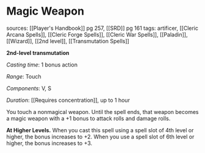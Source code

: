 # Magic Weapon
sources: [[Player's Handbook]] pg 257, [[SRD]] pg 161
tags: artificer, [[Cleric Arcana Spells]], [[Cleric Forge Spells]], [[Cleric War Spells]], [[Paladin]], [[Wizard]], [[2nd level]], [[Transmutation Spells]]

**2nd-level transmutation**

*Casting time*: 1 bonus action

*Range*: Touch

*Components*: V, S

*Duration*: [[Requires concentration]], up to 1 hour

You touch a nonmagical weapon. Until the spell ends, that weapon becomes a magic weapon with a +1 bonus to attack rolls and damage rolls.

**At Higher Levels.** When you cast this spell using a spell slot of 4th level or higher, the bonus increases to +2. When you use a spell slot of 6th level or higher, the bonus increases to +3.
